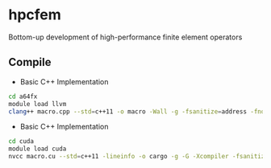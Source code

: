 # hpcfem
Bottom-up development of high-performance finite element operators

## Compile
- Basic C++ Implementation
```bash
cd a64fx
module load llvm
clang++ macro.cpp --std=c++11 -o macro -Wall -g -fsanitize=address -fno-omit-frame-pointer
```
- Basic C++ Implementation
```bash
cd cuda
module load cuda
nvcc macro.cu --std=c++11 -lineinfo -o cargo -g -G -Xcompiler -fsanitize=address -fno-omit-frame-pointer -Wall  -Xcompiler -fopenmp 
```
